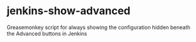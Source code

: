 # jenkins-show-advanced
Greasemonkey script for always showing the configuration hidden beneath the Advanced buttons in Jenkins
